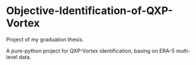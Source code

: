 # Objective-Identification-of-QXP-Vortex
Project of my graduation thesis.

A pure-python project for QXP-Vortex identification, basing on ERA-5 multi-level data.
